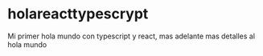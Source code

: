 # holareacttypescrypt 
Mi primer hola mundo con typescript y react, mas adelante mas detalles al hola mundo
